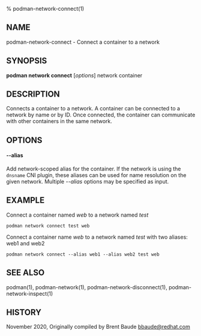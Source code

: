 % podman-network-connect(1)

## NAME
podman\-network\-connect - Connect a container to a network

## SYNOPSIS
**podman network connect** [*options*] network container

## DESCRIPTION
Connects a container to a network. A container can be connected to a network by name or by ID.
Once connected, the container can communicate with other containers in the same network.

## OPTIONS
#### **--alias**
Add network-scoped alias for the container.  If the network is using the `dnsname` CNI plugin, these aliases
can be used for name resolution on the given network.  Multiple *--alias* options may be specified as input.

## EXAMPLE

Connect a container named *web* to a network named *test*
```
podman network connect test web
```

Connect a container name *web* to a network named *test* with two aliases: web1 and web2
```
podman network connect --alias web1 --alias web2 test web
```

## SEE ALSO
podman(1), podman-network(1), podman-network-disconnect(1), podman-network-inspect(1)

## HISTORY
November 2020, Originally compiled by Brent Baude <bbaude@redhat.com>
